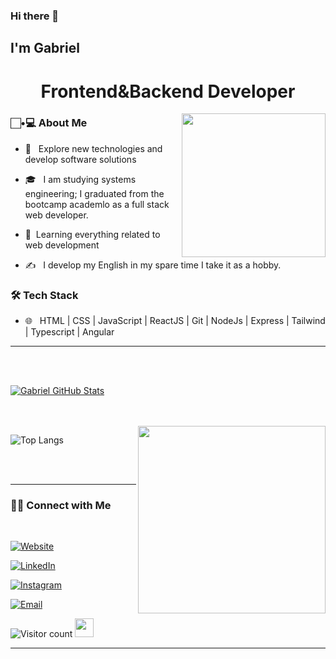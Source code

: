 ### Hi there 👋<h2> I'm Gabriel</h2>

<h1 align='center' >Frontend&Backend Developer</h1>

<img align='right' src="https://cdn.filestackcontent.com/efbSR18hT5uRKuo0zoMA" width="230">

<h3>  🏻•💻 About Me </h3>



- 🤔 &nbsp; Explore new technologies and develop software solutions

- 🎓 &nbsp; I am studying systems engineering; I graduated from the bootcamp academlo as a full stack web developer.

- 🌱&nbsp; Learning everything related to web development

- ✍️ &nbsp; I develop my English in my spare time I take it as a hobby.


<h3>🛠 Tech Stack</h3>





- 🌐 &nbsp; HTML | CSS | JavaScript | ReactJS | Git | NodeJs | Express | Tailwind | Typescript | Angular

<!--
- 🛢 &nbsp; Postgres 
- 🔧 &nbsp; Git 
- 💻 &nbsp; 
-->


<hr>



<br/><br/>

[![Gabriel GitHub Stats](https://github-readme-stats.vercel.app/api?username=gabrielsanchez16&show_icons=true)](https://github.com/gabrielsanchez16)

<br/>

<br/>

<img src="https://media2.giphy.com/media/qgQUggAC3Pfv687qPC/giphy.gif" width="300" align='right' >

![Top Langs](https://github-readme-stats.vercel.app/api/top-langs/?username=gabrielsanchez16&show_icons=true)

<br><br>



<hr>



<h3> 🤝🏻 Connect with Me </h3>

<br>



<p align="center">

<a href="https://gabo-dev-site.netlify.app/"><img alt="Website" src="https://img.shields.io/badge/gabrielsanchezdev.netlify.app-black?style=flat-square&logo=google-chrome"></a>

<a href="https://www.linkedin.com/in/gabriel-sanchez-717222206/"><img alt="LinkedIn" src="https://img.shields.io/badge/LinkedIn-Gabriel_Sanchez-blue?style=flat-square&logo=linkedin"></a>

<a href="https://www.instagram.com/gabito_dev"><img alt="Instagram" src="https://img.shields.io/badge/Instagram-Gabo_dev_athlete-black?style=flat-square&logo=instagram"></a>

<a href="mailto:gabrielpelota.8@gmail.com"><img alt="Email" src="https://img.shields.io/badge/Email-gabrielpelota.8@gmail.com-blue?style=flat-square&logo=gmail"></a>

</p>





![Visitor count](https://visitor-badge.laobi.icu/badge?page_id=gabrielsanchez16.gabrielsanchez16)   <img src="https://media.giphy.com/media/dxn6fRlTIShoeBr69N/giphy.gif" width="30">





<hr>
